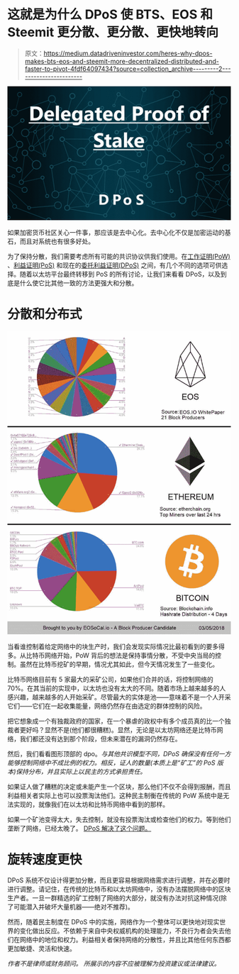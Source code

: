 # 这就是为什么 DPoS 使 BTS、EOS 和 Steemit 更分散、更分散、更快地转向

> 原文：<https://medium.datadriveninvestor.com/heres-why-dpos-makes-bts-eos-and-steemit-more-decentralized-distributed-and-faster-to-pivot-4fdf64097434?source=collection_archive---------2----------------------->

![](img/fa4d81e9bda778371c9969277caa4dad.png)

如果加密货币社区关心一件事，那应该是去中心化。去中心化不仅是加密运动的基石，而且对系统也有很多好处。

为了保持分散，我们需要考虑所有可能的共识协议供我们使用。在[工作证明(PoW)](https://en.bitcoin.it/wiki/Proof_of_work) 、[利益证明(PoS)](https://github.com/ethereum/wiki/wiki/Proof-of-Stake-FAQ) 和现在的[委托利益证明(DPoS)](http://docs.bitshares.org/bitshares/dpos.html) 之间，有几个不同的选项可供选择。随着以太坊平台最终转移到 PoS 的所有讨论，让我们来看看 DPoS，以及到底是什么使它比其他一致的方法更强大和分散。

# 分散和分布式

![](img/89724aa5942114407e7fc9e9c3dfb010.png)

当看谁控制着给定网络中的块生产时，我们会发现实际情况比最初看到的要多得多。从比特币网络开始，PoW 背后的想法是保持事情分散，不受中央当局的控制。虽然在比特币挖矿的早期，情况尤其如此，但今天情况发生了一些变化。

比特币网络目前有 5 家最大的采矿公司，如果他们合并的话，将控制网络的 70%。在其当前的实现中，以太坊也没有太大的不同。随着市场上越来越多的人感兴趣，越来越多的人开始采矿。尽管最大的实体是池——意味着不是一个人开采它们——它们在一起收集能量，网络仍然存在由选定的群体控制的风险。

把它想象成一个有独裁政府的国家，在一个暴虐的政权中有多个成员真的比一个独裁者更好吗？显然不是(他们都很糟糕)。显然，无论是以太坊网络还是比特币网络，我们都还没有达到那个阶段，但未来潜在的漏洞仍然存在。

然后，我们看看图形顶部的 dpo。*与其他共识模型不同，DPoS 确保没有任何一方能够控制网络中不成比例的权力。相反，证人的数量(本质上是“矿工”的 PoS 版本)保持分布，并且实际上以民主的方式承担责任。*

如果证人做了糟糕的决定或未能产生一个区块，那么他们不仅不会得到报酬，而且利益相关者实际上也可以投票淘汰他们。这种民主制衡在传统的 PoW 系统中是无法实现的，就像我们在以太坊和比特币网络中看到的那样。

如果一个矿池变得太大，失去控制，就没有投票淘汰或检查他们的权力。等到他们垄断了网络，已经太晚了。 [DPoS 解决了这个问题。](https://steemit.com/eos/@eosgo/eos-explanation-of-dpos-bft-w-daniel-larimer-part-1-of-2)

# 旋转速度更快

DPoS 系统不仅设计得更加分散，而且更容易根据网络需求进行调整，并在必要时进行调整。请记住，在传统的比特币和以太坊网络中，没有办法摆脱网络中的区块生产者。一旦一群精选的矿工控制了网络的大部分，就没有办法对抗这种情况(除了可能潜入并破坏大量机器——绝对不推荐)。

然而，随着民主制度在 DPoS 中的实施，网络作为一个整体可以更快地对现实世界的变化做出反应。不依赖于来自中央权威机构的处理能力，不良行为者会失去他们在网络中的地位和权力。利益相关者保持网络的分散性，并且比其他任何东西都更加敏捷、灵活和快速。

*作者不是律师或财务顾问。* *所展示的内容不应被理解为投资建议或法律建议。*
